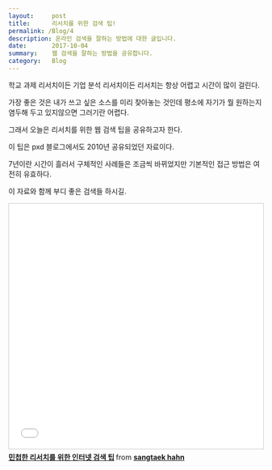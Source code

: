 ```yaml
---
layout:     post
title:      리서치를 위한 검색 팁! 
permalink: /Blog/4
description: 온라인 검색을 잘하는 방법에 대한 글입니다.
date:       2017-10-04
summary:    웹 검색을 잘하는 방법을 공유합니다.
category: 	Blog
---
```


학교 과제 리서치이든 기업 분석 리서치이든 리서치는 항상 어렵고 시간이 많이 걸린다. 

가장 좋은 것은 내가 쓰고 싶은 소스를 미리 찾아놓는 것인데 평소에 자기가 뭘 원하는지 염두해 두고 있지않으면 그러기란 어렵다.

그래서 오늘은 리서치를 위한 웹 검색 팁을 공유하고자 한다.

이 팁은 pxd 블로그에서도 2010년 공유되었던 자료이다.

7년이란 시간이 흘러서 구체적인 사례들은 조금씩 바뀌었지만 기본적인 접근 방법은 여전히 유효하다. 

이 자료와 함께 부디 좋은 검색들 하시길.

<iframe src="//www.slideshare.net/slideshow/embed_code/key/D5GagnQaGfLs8K" width="595" height="485" frameborder="0" marginwidth="0" marginheight="0" scrolling="no" style="border:1px solid #CCC; border-width:1px; margin-bottom:5px; text-align:center; max-width: 100%;" allowfullscreen> </iframe> 

<div style="margin-bottom:5px"> <strong> <a href="//www.slideshare.net/taekie/rapid-research-hhg" title="민첩한 리서치를 위한 인터넷 검색 팁" target="_blank">민첩한 리서치를 위한 인터넷 검색 팁</a> </strong> from <strong><a href="https://www.slideshare.net/taekie" target="_blank">sangtaek hahn</a></strong> </div> 